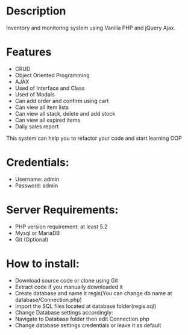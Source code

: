 # Description
Inventory and monitoring system using Vanilla PHP and jQuery Ajax.
# Features
 - CRUD
 - Object Oriented Programming
 - AJAX
 - Used of Interface and Class
 - Used of Modals
 - Can add order and confirm using cart
 - Can view all item lists
 - Can view all stack, delete and add stock
 - Can view all expired items
 - Daily sales report

This system can help you to refactor your code and start learning OOP

# Credentials:
 - Username: admin
 - Password: admin

# Server Requirements:
 - PHP version requirement: at least 5.2
 - Mysql or MariaDB
 - Git (Optional)

# How to install:
 - Download source code or clone using Git
 - Extract code if you manually downloaded it
 - Create database and name it regis(You can change db name at database/Connection.php)
 - Import the SQL files located at database folder(regis.sql)
 - Change Database settings accordingly:
 - Navigate to Database folder then edit Connection.php
 - Change database settings credentials or leave it as default